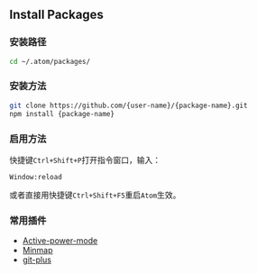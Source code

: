 ## Install Packages

### 安装路径
``` bash
cd ~/.atom/packages/
```

### 安装方法
``` bash
git clone https://github.com/{user-name}/{package-name}.git
npm install {package-name}
```

### 启用方法

快捷键`Ctrl+Shift+P`打开指令窗口，输入：
```
Window:reload
```
或者直接用快捷键`Ctrl+Shift+F5`重启`Atom`生效。

### 常用插件
* [Active-power-mode](https://github.com/JoelBesada/activate-power-mode.git)
* [Minmap](https://github.com/atom-minimap/minimap.git)
* [git-plus](https://github.com/akonwi/git-plus.git)
